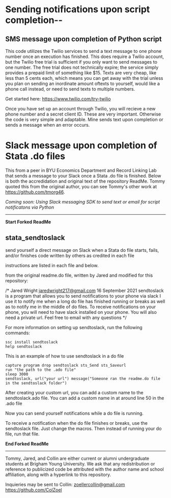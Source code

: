 # Sending notifications upon script completion--

## SMS message upon completion of Python script
This code utilizes the Twilio services to send a text message to one phone number once an execution has finished. This does require a Twilio account, but the Twilio free trial is sufficient if you only want to send messages to one number. The free trial does not technically expire; the service simply provides a prepaid limit of something like $15. Texts are very cheap, like less than 5 cents each, which means you can get away with the trial unless you plan on sending an inordinate amount oftexts to yourself, would like a phone call instead, or need to send texts to multiple numbers. 

Get started here: https://www.twilio.com/try-twilio

Once you have set up an account through Twilio, you will recieve a new phone number and a secret client ID. These are very important. 
Otherwise the code is very simple and adaptable. Mine sends text upon completion or sends a message when an error occurs. 

# Slack message upon completion of Stata .do files
This from a peer in BYU Economics Department and Record Linking Lab that sends a message to your Slack once a Stata .do file is finished. Below is both the accredidation and original text of the repository ReadMe. Tommy quoted this from the original author, you can see Tommy's other work at https://github.com/tmorg46. 

*Coming soon: Using Slack messaging SDK to send text or email for script notificatons via Python*

***
**Start Forked ReadMe**

## stata_sendtoslack

send yourself a direct message on Slack when a Stata do file starts, fails, and/or finishes
code written by others as credited in each file

instructions are listed in each file and below.

from the original readme.do file, written by Jared and modified for this repository:

/*
Jared Wright
jaredwright217@gmail.com
16 September 2021
sendtoslack is a program that allows you to send notifications to your phone via slack
I use it to notify me when a long do file has finished running or breaks as well as to notify me in the middle of do files.
To receive notifications on your phone, you will need to have slack installed on your phone. You will also need a private url. 
Feel free to email with any questions
*/

For more information on setting up sendtoslack, run the following commands:
```
ssc install sendtoslack
help sendtoslack
```
This is an example of how to use sendtoslack in a do file
```
capture program drop sendtoslack sts_Send sts_Saveurl
run "the path to the .ado file"
sleep 3000
sendtoslack, url("your url") message("Someone ran the readme.do file in the sendtoslack folder")
```
After creating your custom url, you can add a custom name to the sendtoslack.ado file. You can add a custom name in at around line 50 in the .ado file

Now you can send yourself notifications while a do file is running.

To receive a notification when the do file finishes or breaks, use the sendtoslack file. Just change the macros. Then instead of running your do file, run that file.

**End Forked ReadMe**

***
Tommy, Jared, and Collin are either current or alumni undergraduate students at Brigham Young University. We ask that any redistribution or reference to publicized code be attributed with the author name and school affiliation, along with a hyperlink to this repository. 

Inquieries may be sent to Collin: zoellercollin@gmail.com https://github.com/ColZoel

